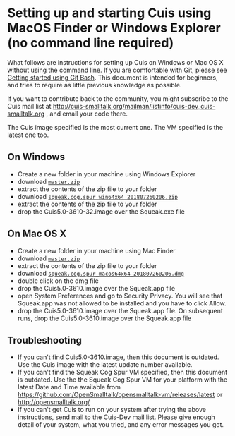 # Setting up and starting Cuis using MacOS Finder or Windows Explorer (no command line required) #

What follows are instructions for setting up Cuis on Windows or Mac OS X without using the command line. If you are comfortable with Git, please see [Getting started using Git Bash](GettingStarted.md). This document is intended for beginners, and tries to require as little previous knowledge as possible.

If you want to contribute back to the community, you might subscribe to the Cuis mail list at http://cuis-smalltalk.org/mailman/listinfo/cuis-dev_cuis-smalltalk.org , and email your code there.

The Cuis image specified is the most current one. The VM specified is the latest one too.

## On Windows ##
* Create a new folder in your machine using Windows Explorer
* download [`master.zip`](https://github.com/Cuis-Smalltalk/Cuis-Smalltalk-Dev/archive/master.zip)
* extract the contents of the zip file to your folder
* download [`squeak.cog.spur_win64x64_201807260206.zip`](https://github.com/OpenSmalltalk/opensmalltalk-vm/releases/download/201807260206/squeak.cog.spur_win64x64_201807260206.zip)
* extract the contents of the zip file to your folder
* drop the Cuis5.0-3610-32.image over the Squeak.exe file

## On Mac OS X ##
* Create a new folder in your machine using Mac Finder
* download [`master.zip`](https://github.com/Cuis-Smalltalk/Cuis-Smalltalk-Dev/archive/master.zip)
* extract the contents of the zip file to your folder
* download [`squeak.cog.spur_macos64x64_201807260206.dmg`](https://github.com/OpenSmalltalk/opensmalltalk-vm/releases/download/201807260206/squeak.cog.spur_macos64x64_201807260206.dmg)
* double click on the dmg file
* drop the Cuis5.0-3610.image over the Squeak.app file
* open System Preferences and go to Security Privacy. You will see that Squeak.app was not allowed to be installed and you have to click Allow.
* drop the Cuis5.0-3610.image over the Squeak.app file. On subsequent runs, drop the Cuis5.0-3610.image over the Squeak.app file

## Troubleshooting ##
* If you can't find Cuis5.0-3610.image, then this document is outdated. Use the Cuis image with the latest update number available.
* If you can't find the Squeak Cog Spur VM specified, then this document is outdated. Use the the Squeak Cog Spur VM for your platform with the latest Date and Time available from https://github.com/OpenSmalltalk/opensmalltalk-vm/releases/latest or http://opensmalltalk.org/
* If you can't get Cuis to run on your system after trying the above instructions, send mail to the Cuis-Dev mail list. Please give enough detail of your system, what you tried, and any error messages you got.
